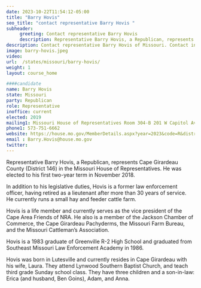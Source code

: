 ```yaml
---
date: 2023-10-22T11:54:12-05:00
title: "Barry Hovis"
seo_title: "contact representative Barry Hovis "
subheader:
     greeting: Contact representative Barry Hovis
     description: Representative Barry Hovis, a Republican, represents Cape Girardeau County (District 146) in the Missouri House of Representatives. He was elected to his first two-year term in November 2018.
description: Contact representative Barry Hovis of Missouri. Contact information for Barry Hovis includes email address, phone number, and mailing address.
image: barry-hovis.jpeg
video:
url:  /states/missouri/barry-hovis/
weight: 1
layout: course_home

####candidate
name: Barry Hovis
state: Missouri
party: Republican
role: Representative
inoffice: current
elected: 2019
mailing1: Missouri House of Representatives Room 304-B 201 W Capitol Ave Jefferson City, MO 65101
phone1: 573-751-6662
website: https://house.mo.gov/MemberDetails.aspx?year=2023&code=R&district=146/
email : Barry.Hovis@house.mo.gov
twitter:
---
```


Representative Barry Hovis, a Republican, represents Cape Girardeau County (District 146) in the Missouri House of Representatives. He was elected to his first two-year term in November 2018.

In addition to his legislative duties, Hovis is a former law enforcement officer, having retired as a lieutenant after more than 30 years of service. He currently runs a small hay and feeder cattle farm.

Hovis is a life member and currently serves as the vice president of the Cape Area Friends of NRA. He also is a member of the Jackson Chamber of Commerce, the Cape Girardeau Pachyderms, the Missouri Farm Bureau, and the Missouri Cattleman’s Association.

Hovis is a 1983 graduate of Greenville R-2 High School and graduated from Southeast Missouri Law Enforcement Academy in 1986.

Hovis was born in Lutesville and currently resides in Cape Girardeau with his wife, Laura. They attend Lynwood Southern Baptist Church, and teach third grade Sunday school class. They have three children and a son-in-law: Erica (and husband, Ben Goins), Adam, and Anna.
